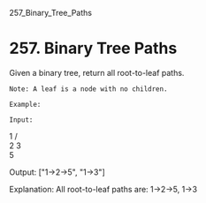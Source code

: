 257_Binary_Tree_Paths
# 257. Binary Tree Paths

Given a binary tree, return all root-to-leaf paths.

    Note: A leaf is a node with no children.

    Example:

    Input:

   1
 /   \
2     3
 \
  5

Output: ["1->2->5", "1->3"]

Explanation: All root-to-leaf paths are: 1->2->5, 1->3